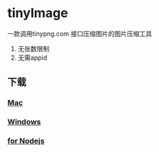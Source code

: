 # tinyImage

一款调用tinypng.com 接口压缩图片的图片压缩工具
1. 无张数限制
2. 无需appid  

## 下载
### [Mac](https://github.com/focusbe/tinyImage/releases/download/v1.2.3/tinyimage-1.2.3.dmg)
### [Windows](https://github.com/focusbe/tinyImage/releases/download/v1.2.3/tinyimage-Setup-1.2.3.exe)
### [for Nodejs](https://github.com/focusbe/tinypngjs)  
